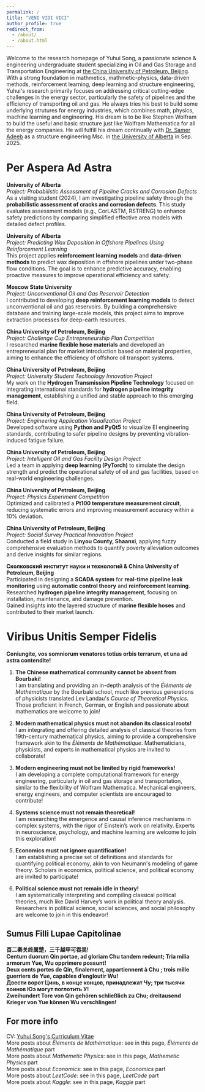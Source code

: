```yaml
---
permalink: /
title: "VENI VIDI VICI"
author_profile: true
redirect_from: 
  - /about/
  - /about.html
---
```


Welcome to the research homepage of Yuhui Song, a passionate science & engineering undergraduate student specializing in Oil and Gas Storage and Transportation Engineering at [the China University of Petroleum, Beijing](https://www.cup.edu.cn/). With a strong foundation in mathmetics, mathmetic-physics, data-driven methods, reinforcement learning, deep learning and structure engineering, Yuhui's research primarily focuses on addressing critical cutting-edge challenges in the energy sector, particularly the safety of pipelines and the efficiency of transporting oil and gas. He always tries his best to build some underlying strutures for energy industries, which combines math, physics, machine learning and engineering. His dream is to be like Stephen Wolfram to build the useful and basic structure just like Wolfram Mathematica for all the energy companies. He will fulfill his dream continually with [Dr. Samer Adeeb](https://apps.ualberta.ca/directory/person/adeeb) as a structure engineering Msc. in [the University of Alberta](https://www.ualberta.ca/) in Sep. 2025.

Per Aspera Ad Astra
======
**University of Alberta**  
  *Project: Probabilistic Assessment of Pipeline Cracks and Corrosion Defects*  
  As a visiting student (2024), I am investigating pipeline safety through the **probabilistic assessment of cracks and corrosion defects**. This study evaluates assessment models (e.g., CorLASTM, RSTRENG) to enhance safety predictions by comparing simplified effective area models with detailed defect profiles.

**University of Alberta**  
  *Project: Predicting Wax Deposition in Offshore Pipelines Using Reinforcement Learning*  
  This project applies **reinforcement learning models** and **data-driven methods** to predict wax deposition in offshore pipelines under two-phase flow conditions. The goal is to enhance predictive accuracy, enabling proactive measures to improve operational efficiency and safety.

**Moscow State University**  
  *Project: Unconventional Oil and Gas Reservoir Detection*  
  I contributed to developing **deep reinforcement learning models** to detect unconventional oil and gas reservoirs. By building a comprehensive database and training large-scale models, this project aims to improve extraction processes for deep-earth resources.

**China University of Petroleum, Beijing**   
  *Project: Challenge Cup Entrepreneurship Plan Competition*  
  I researched **marine flexible hose materials** and developed an entrepreneurial plan for market introduction based on material properties, aiming to enhance the efficiency of offshore oil transport systems.

**China University of Petroleum, Beijing**   
  *Project: University Student Technology Innovation Project*  
  My work on the **Hydrogen Transmission Pipeline Technology** focused on integrating international standards for **hydrogen pipeline integrity management**, establishing a unified and stable approach to this emerging field.

**China University of Petroleum, Beijing**   
  *Project: Engineering Application Visualization Project*  
  Developed software using **Python and PyQt5** to visualize EI engineering standards, contributing to safer pipeline designs by preventing vibration-induced fatigue failure.

**China University of Petroleum, Beijing**   
  *Project: Intelligent Oil and Gas Facility Design Project*  
  Led a team in applying **deep learning (PyTorch)** to simulate the design strength and predict the operational safety of oil and gas facilities, based on real-world engineering challenges.

**China University of Petroleum, Beijing**   
  *Project: Physics Experiment Competition*  
  Optimized and calibrated a **Pt100 temperature measurement circuit**, reducing systematic errors and improving measurement accuracy within a 10% deviation.

**China University of Petroleum, Beijing**   
  *Project: Social Survey Practical Innovation Project*  
  Conducted a field study in **Linyou County, Shaanxi**, applying fuzzy comprehensive evaluation methods to quantify poverty alleviation outcomes and derive insights for similar regions.

**Сколковский институт науки и технологий & China University of Petroleum, Beijing**    
  Participated in designing a **SCADA system** for **real-time pipeline leak monitoring** using **automatic control theory** and **reinforcement learning**.  
  Researched **hydrogen pipeline integrity management**, focusing on installation, maintenance, and damage prevention.  
  Gained insights into the layered structure of **marine flexible hoses** and contributed to their market launch.  

Viribus Unitis Semper Fidelis
======
**Coniungite, vos somniorum venatores totius orbis terrarum, et una ad astra contendite!**

1. **The Chinese mathematical community cannot be absent from Bourbaki!**  
   I am translating and providing an in-depth analysis of the *Éléments de Mathématique* by the Bourbaki school, much like previous generations of physicists translated Lev Landau's *Course of Theoretical Physics*. Those proficient in French, German, or English and passionate about mathematics are welcome to join!

2. **Modern mathematical physics must not abandon its classical roots!**  
   I am integrating and offering detailed analysis of classical theories from 19th-century mathematical physics, aiming to provide a comprehensive framework akin to the *Éléments de Mathématique*. Mathematicians, physicists, and experts in mathematical physics are invited to collaborate!

3. **Modern engineering must not be limited by rigid frameworks!**  
   I am developing a complete computational framework for energy engineering, particularly in oil and gas storage and transportation, similar to the flexibility of Wolfram Mathematica. Mechanical engineers, energy engineers, and computer scientists are encouraged to contribute!

4. **Systems science must not remain theoretical!**  
   I am researching the emergence and causal inference mechanisms in complex systems, with the rigor of Einstein’s work on relativity. Experts in neuroscience, psychology, and machine learning are welcome to join this exploration!

5. **Economics must not ignore quantification!**  
   I am establishing a precise set of definitions and standards for quantifying political economy, akin to von Neumann's modeling of game theory. Scholars in economics, political science, and political economy are invited to participate!

6. **Political science must not remain idle in theory!**  
   I am systematically interpreting and compiling classical political theories, much like David Harvey’s work in political theory analysis. Researchers in political science, social sciences, and social philosophy are welcome to join in this endeavor!

Sumus Filli Lupae Capitolinae
------
**百二秦关终属楚，三千越甲可吞吴!**  
**Centum duorum Qin portae, ad gloriam Chu tandem redeunt; Tria milia armorum Yue, Wu opprimere possunt!**  
**Deux cents portes de Qin, finalement, appartiennent à Chu ; trois mille guerriers de Yue, capables d’engloutir Wu!**  
**Двести ворот Цинь, в конце концов, принадлежат Чу; три тысячи воинов Юэ могут поглотить У!**  
**Zweihundert Tore von Qin gehören schließlich zu Chu; dreitausend Krieger von Yue können Wu verschlingen!**  

For more info
------
CV: [Yuhui Song's Curriculum Vitae](https://songyuhui0114.github.io/assets/Yuhui_Song's_CV.pdf)   
More posts about *Éléments de Mathématique*: see in this page, *Éléments de Mathématique* part  
More posts about *Mathemetic Physics*: see in this page, *Mathemetic Physics* part  
More posts about *Economics*: see in this page, *Economics* part  
More posts about *LeetCode*: see in this page, *LeetCode* part   
More posts about *Kaggle*: see in this page, *Kaggle* part   
